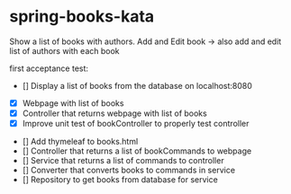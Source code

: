 # spring-books-kata
Show a list of books with authors.
Add and Edit book -> also add and edit list of authors with each book



first acceptance test: 
- [] Display a list of books from the database on localhost:8080
- [x] Webpage with list of books
- [x] Controller that returns webpage with list of books
- [x] Improve unit test of bookController to properly test controller
- [] Add thymeleaf to books.html
- [] Controller that returns a list of bookCommands to webpage
- [] Service that returns a list of commands to controller
- [] Converter that converts books to commands in service
- [] Repository to get books from database for service

